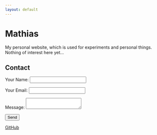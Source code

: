 ```yaml
---
layout: default
---
```

# Mathias
My personal website, which is used for experiments and personal things. Nothing of interest here yet...

## Contact
<form name="contact" action="success" netlify>
    <p>
        <label>Your Name: <input type="text" name="name"></label>   
    </p>
    <p>
        <label>Your Email: <input type="email" name="email"></label>
    </p>
    <p>
        <label>Message: <textarea name="message"></textarea></label>
    </p>
    <p>
        <button type="submit">Send</button>
    </p>
</form>

[GitHub](https://github.com/mathiascode)